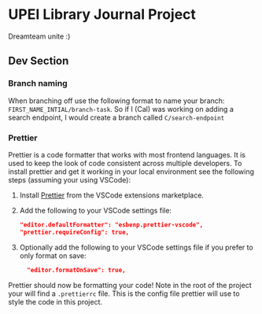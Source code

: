 # UPEI Library Journal Project

Dreamteam unite :)

## Dev Section

### Branch naming

When branching off use the following format to name your branch: `FIRST_NAME_INTIAL/branch-task`. So if I (Cal) was working on adding a search endpoint, I would create a branch called `C/search-endpoint`

### Prettier

Prettier is a code formatter that works with most frontend languages. It is used to keep the look of code consistent across multiple developers. To install prettier and get it working in your local environment see the following steps (assuming your using VSCode):

1. Install [Prettier](https://marketplace.visualstudio.com/items?itemName=esbenp.prettier-vscode) from the VSCode extensions marketplace.

2. Add the following to your VSCode settings file:

   ```json
   "editor.defaultFormatter": "esbenp.prettier-vscode",
   "prettier.requireConfig": true,
   ```

3. Optionally add the following to your VSCode settings file if you prefer to only format on save:
   ```json
     "editor.formatOnSave": true,
   ```

Prettier should now be formatting your code! Note in the root of the project your will find a `.prettierrc` file. This is the config file prettier will use to style the code in this project.
